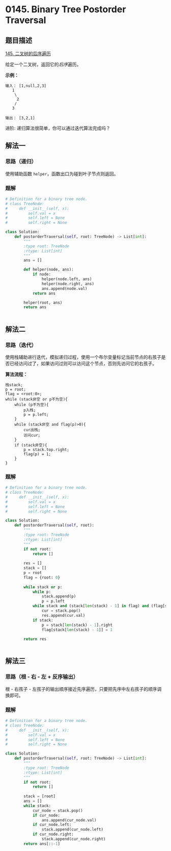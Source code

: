 # 0145. Binary Tree Postorder Traversal

## 题目描述

[145. 二叉树的后序遍历](https://leetcode-cn.com/problems/binary-tree-postorder-traversal/)

给定一个二叉树，返回它的*后序*遍历。

**示例：**

```
输入： [1,null,2,3]  
   1
    \
     2
    /
   3 

输出： [3,2,1]
```

进阶: 递归算法很简单，你可以通过迭代算法完成吗？

## 解法一

### 思路（递归）

使用辅助函数 `helper`，函数出口为碰到叶子节点则返回。

### 题解

```python
# Definition for a binary tree node.
# class TreeNode:
#     def __init__(self, x):
#         self.val = x
#         self.left = None
#         self.right = None

class Solution:
    def postorderTraversal(self, root: TreeNode) -> List[int]:
        """
        :type root: TreeNode
        :rtype: List[int]
        """
        ans = []

        def helper(node, ans):
            if node:
                helper(node.left, ans)
                helper(node.right, ans)
                ans.append(node.val)
            return ans

        helper(root, ans)     
        return ans
    
```

## 解法二

### 思路（迭代）

使用栈辅助进行迭代，模拟递归过程，使用一个布尔变量标记当前节点的右孩子是否已经访问过了，如果访问过则可以访问这个节点，否则先访问它的右孩子。

**算法流程：**

```
栈stack;
p = root;
flag = <root:0>;
while (stack非空 or p不为空){
	while (p不为空){
		p入栈;
		p = p.left;
	}
	while (stack非空 and flag(p)>0){
		cur出栈;
		访问cur;
	}
	if (stack非空){
		p = stack.top.right;
		flag(p) = 1;
	}
}
```

### 题解

```python
# Definition for a binary tree node.
# class TreeNode:
#     def __init__(self, x):
#         self.val = x
#         self.left = None
#         self.right = None

class Solution:
    def postorderTraversal(self, root):
        """
        :type root: TreeNode
        :rtype: List[int]
        """
        if not root:
            return []
        
        res = []
        stack = []
        p = root
        flag = {root: 0}
        
        while stack or p:
            while p:
                stack.append(p)
                p = p.left
            while stack and (stack[len(stack) - 1] in flag) and (flag[stack[len(stack) - 1]] == 1):
                cur = stack.pop()
                res.append(cur.val)
            if stack:
                p = stack[len(stack) - 1].right
                flag[stack[len(stack) - 1]] = 1
                
        return res
    
```

## 解法三

### 思路（根 - 右 - 左 + 反序输出）

根 - 右孩子 - 左孩子的输出顺序接近先序遍历，只要把先序中左右孩子的顺序调换即可。

### 题解

```python
# Definition for a binary tree node.
# class TreeNode:
#     def __init__(self, x):
#         self.val = x
#         self.left = None
#         self.right = None

class Solution:
    def postorderTraversal(self, root: TreeNode) -> List[int]:
        """
        :type root: TreeNode
        :rtype: List[int]
        """
        if not root:
            return []
        
        stack = [root]
        ans = []
        while stack:
            cur_node = stack.pop()
            if cur_node:
                ans.append(cur_node.val)
            if cur_node.left:
                stack.append(cur_node.left)
            if cur_node.right:
                stack.append(cur_node.right)
        return ans[::-1]
```
